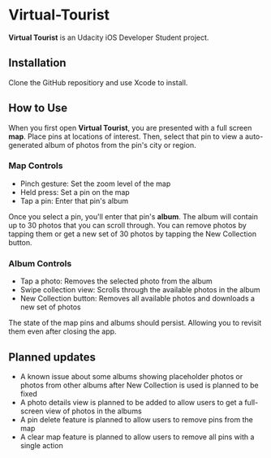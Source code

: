 # Virtual-Tourist
**Virtual Tourist** is an Udacity iOS Developer Student project.


## Installation
Clone the GitHub repositiory and use Xcode to install.


## How to Use
When you first open **Virtual Tourist**, you are presented with a full screen **map**.  Place pins at locations of interest.  Then, select that pin to view a auto-generated album of photos from the pin's city or region.

### Map Controls
- Pinch gesture: Set the zoom level of the map
- Held press: Set a pin on the map
- Tap a pin: Enter that pin's album

Once you select a pin, you'll enter that pin's **album**.  The album will contain up to 30 photos that you can scroll through.  You can remove photos by tapping them or get a new set of 30 photos by tapping the New Collection button.

### Album Controls
- Tap a photo: Removes the selected photo from the album
- Swipe collection view: Scrolls through the available photos in the album
- New Collection button: Removes all available photos and downloads a new set of photos

The state of the map pins and albums should persist.  Allowing you to revisit them even after closing the app.

## Planned updates
- A known issue about some albums showing placeholder photos or photos from other albums after New Collection is used is planned to be fixed
- A photo details view is planned to be added to allow users to get a full-screen view of photos in the albums
- A pin delete feature is planned to allow users to remove pins from the map
- A clear map feature is planned to allow users to remove all pins with a single action
